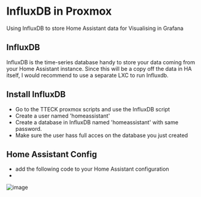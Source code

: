 # InfluxDB in Proxmox
Using InfluxDB to store Home Assistant data for Visualising in Grafana

## InfluxDB
InfluxDB is the time-series database handy to store your data coming from your Home Assistant instance. 
Since this will be a copy off the data in HA itself, I would recommend to use a separate LXC to run Influxdb.

## Install InfluxDB
- Go to the TTECK proxmox scripts and use the InfluxDB script
- Create a user named 'homeassistant'
- Create a database in InfluxDB named 'homeassistant' with same password.
- Make sure the user hass full acces on the database you just created

## Home Assistant Config
- add the following code to your Home Assistant configuration
- 
![image](https://user-images.githubusercontent.com/100353268/212092139-3077a55d-8f1a-470f-97cb-85847027ffc1.png)
